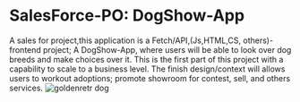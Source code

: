 # SalesForce-PO: DogShow-App
A sales for project,this application is a Fetch/API,(Js,HTML,CS, others)-frontend project; A DogShow-App, where users will be able to look over 
dog breeds and make choices over it. This is the first part of this project with a capability to scale to a business
level. The finish design/context will allows users to workout adoptions; promote showroom for contest,
sell, and others services.
![goldenretr dog](https://user-images.githubusercontent.com/17320003/166137842-18f19091-d4f4-4a94-8ef5-d815365ce8e6.jpg)
